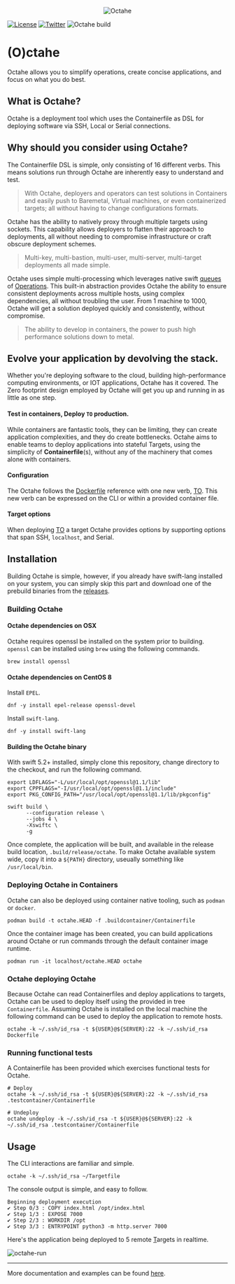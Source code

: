 <p align="center">
<img src="https://github.com/peznauts/octahe.swift/raw/master/assets/octahe_logo.png" alt="Octahe" title="Octahe" />
</p>

[![License](https://img.shields.io/badge/license-GPL-blue.svg)](https://github.com/peznauts/swift-octahe/blob/master/LICENSE)
[![Twitter](https://img.shields.io/twitter/follow/Peznaut.svg?style=social)](https://twitter.com/intent/follow?screen_name=peznaut)
![Octahe build](https://github.com/peznauts/octahe.swift/workflows/Octahe%20build/badge.svg)

# (O)ctahe

Octahe allows you to simplify operations, create concise applications, and focus on what
you do best.

## What is Octahe?

Octahe is a deployment tool which uses the Containerfile as DSL for deploying software
via SSH, Local or Serial connections.

## Why should you consider using Octahe?

The Containerfile DSL is simple, only consisting of 16 different verbs. This means
solutions run through Octahe are inherently easy to understand and test.

> With Octahe, deployers and operators can test solutions in Containers and easily push
  to Baremetal, Virtual  machines, or even containerized targets; all without having to
  change configurations formats.

Octahe has the ability to natively proxy through multiple targets using sockets. This
capability allows deployers to flatten their approach to deployments, all without
needing to compromise infrastructure or craft obscure deployment schemes.

> Multi-key, multi-bastion, multi-user, multi-server, multi-target deployments all made
  simple.

Octahe uses simple multi-processing which leverages native swift
[queues](https://developer.apple.com/documentation/foundation/operationqueue) of
[Operations](https://developer.apple.com/documentation/foundation/operation).
This built-in abstraction provides Octahe the ability to ensure consistent deployments
across multiple hosts, using complex dependencies, all without troubling the user.
From 1 machine to 1000, Octahe will get a solution deployed quickly and consistently,
without compromise.

> The ability to develop in containers, the power to push high performance solutions
  down to metal.

## Evolve your application by devolving the stack.

Whether you're deploying software to the cloud, building high-performance computing
environments, or IOT applications, Octahe has it covered. The Zero footprint design
employed by Octahe will get you up and running in as little as one step.

#### Test in containers, Deploy `TO` production.

While containers are fantastic tools, they can be limiting, they can create application
complexities, and they do create bottlenecks. Octahe aims to enable teams to deploy
applications into stateful Targets, using the simplicity of **Containerfile**(s),
without any of the machinery that comes alone with containers.

#### Configuration

The Octahe follows the [Dockerfile](https://docs.docker.com/engine/reference/builder)
reference with one new verb, [TO](https://github.com/peznauts/octahe.swift/blob/master/DOCUMENTATION.md#to). This new verb can be expressed
on the CLI or within a provided container file.

#### Target options

When deploying [TO](https://github.com/peznauts/octahe.swift/blob/master/DOCUMENTATION.md#to) a target Octahe provides options by supporting
options that span SSH, `localhost`, and Serial.

## Installation

Building Octahe is simple, however, if you already have swift-lang installed on your
system, you can simply skip this part and download one of the prebuild binaries from
the [releases](https://github.com/peznauts/octahe.swift/releases).

### Building Octahe

#### Octahe dependencies on OSX

Octahe requires openssl be installed on the system prior to building. `openssl` can be installed
using `brew` using the following commands.

``` shell
brew install openssl
```

#### Octahe dependencies on CentOS 8

Install `EPEL`.

``` shell
dnf -y install epel-release openssl-devel
```

Install `swift-lang`.

``` shell
dnf -y install swift-lang
```

#### Building the Octahe binary

With swift 5.2+ installed, simply clone this repository, change directory to the checkout,
and run the following command.

``` shell
export LDFLAGS="-L/usr/local/opt/openssl@1.1/lib"
export CPPFLAGS="-I/usr/local/opt/openssl@1.1/include"
export PKG_CONFIG_PATH="/usr/local/opt/openssl@1.1/lib/pkgconfig"

swift build \
      --configuration release \
      --jobs 4 \
      -Xswiftc \
      -g
```

Once complete, the application will be built, and available in the release build location,
`.build/release/octahe`. To make Octahe available system wide, copy it into a `${PATH}`
directory, useually something like `/usr/local/bin`.

### Deploying Octahe in Containers

Octahe can also be deployed using container native tooling, such as `podman` or `docker`.

``` shell
podman build -t octahe.HEAD -f .buildcontainer/Containerfile
```

Once the container image has been created, you can build applications around Octahe or run
commands through the default container image runtime.

``` shell
podman run -it localhost/octahe.HEAD octahe
```

### Octahe deploying Octahe

Because Octahe can read Containerfiles and deploy applications to targets, Octahe can be used
to deploy itself using the provided in tree `Containerfile`. Assuming Octahe is installed on
the local machine the following command can be used to deploy the application to remote hosts.

``` shell
octahe -k ~/.ssh/id_rsa -t ${USER}@${SERVER}:22 -k ~/.ssh/id_rsa Dockerfile
```

### Running functional tests

A Containerfile has been provided which exercises functional tests for Octahe.

``` shell
# Deploy
octahe -k ~/.ssh/id_rsa -t ${USER}@${SERVER}:22 -k ~/.ssh/id_rsa .testcontainer/Containerfile

# Undeploy
octahe undeploy -k ~/.ssh/id_rsa -t ${USER}@${SERVER}:22 -k ~/.ssh/id_rsa .testcontainer/Containerfile
```

## Usage

The CLI interactions are familiar and simple.

``` shell
octahe -k ~/.ssh/id_rsa ~/Targetfile
```

The console output is simple, and easy to follow.

``` console
Beginning deployment execution
✔ Step 0/3 : COPY index.html /opt/index.html
✔ Step 1/3 : EXPOSE 7000
✔ Step 2/3 : WORKDIR /opt
✔ Step 3/3 : ENTRYPOINT python3 -m http.server 7000
```

Here's the application being deployed to 5 remote [T](https://github.com/peznauts/octahe.swift/blob/master/DOCUMENTATION.md#to)argets in realtime.

![octahe-run](https://github.com/peznauts/octahe.swift/raw/master/assets/octahe-run.gif)

----

More documentation and examples can be found [here](https://github.com/peznauts/octahe.swift/blob/master/DOCUMENTATION.md).
